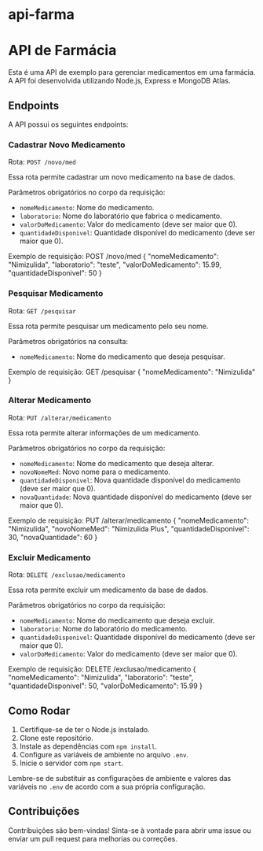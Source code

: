 # api-farma

# API de Farmácia

Esta é uma API de exemplo para gerenciar medicamentos em uma farmácia. A API foi desenvolvida utilizando Node.js, Express e MongoDB Atlas.

## Endpoints

A API possui os seguintes endpoints:

### Cadastrar Novo Medicamento

Rota: `POST /novo/med`

Essa rota permite cadastrar um novo medicamento na base de dados.

Parâmetros obrigatórios no corpo da requisição:

- `nomeMedicamento`: Nome do medicamento.
- `laboratorio`: Nome do laboratório que fabrica o medicamento.
- `valorDoMedicamento`: Valor do medicamento (deve ser maior que 0).
- `quantidadeDisponivel`: Quantidade disponível do medicamento (deve ser maior que 0).

Exemplo de requisição:
POST /novo/med
{
"nomeMedicamento": "Nimizulida",
"laboratorio": "teste",
"valorDoMedicamento": 15.99,
"quantidadeDisponivel": 50
}


### Pesquisar Medicamento

Rota: `GET /pesquisar`

Essa rota permite pesquisar um medicamento pelo seu nome.

Parâmetros obrigatórios na consulta:

- `nomeMedicamento`: Nome do medicamento que deseja pesquisar.

Exemplo de requisição:
GET /pesquisar
{
  "nomeMedicamento": "Nimizulida"
}



### Alterar Medicamento

Rota: `PUT /alterar/medicamento`

Essa rota permite alterar informações de um medicamento.

Parâmetros obrigatórios no corpo da requisição:

- `nomeMedicamento`: Nome do medicamento que deseja alterar.
- `novoNomeMed`: Novo nome para o medicamento.
- `quantidadeDisponivel`: Nova quantidade disponível do medicamento (deve ser maior que 0).
- `novaQuantidade`: Nova quantidade disponível do medicamento (deve ser maior que 0).

Exemplo de requisição:
PUT /alterar/medicamento
{
"nomeMedicamento": "Nimizulida",
"novoNomeMed": "Nimizulida Plus",
"quantidadeDisponivel": 30,
"novaQuantidade": 60
}



### Excluir Medicamento

Rota: `DELETE /exclusao/medicamento`

Essa rota permite excluir um medicamento da base de dados.

Parâmetros obrigatórios no corpo da requisição:

- `nomeMedicamento`: Nome do medicamento que deseja excluir.
- `laboratorio`: Nome do laboratório do medicamento.
- `quantidadeDisponivel`: Quantidade disponível do medicamento (deve ser maior que 0).
- `valorDoMedicamento`: Valor do medicamento (deve ser maior que 0).

Exemplo de requisição:
DELETE /exclusao/medicamento
{
"nomeMedicamento": "Nimizulida",
"laboratorio": "teste",
"quantidadeDisponivel": 50,
"valorDoMedicamento": 15.99
}


## Como Rodar

1. Certifique-se de ter o Node.js instalado.
2. Clone este repositório.
3. Instale as dependências com `npm install`.
4. Configure as variáveis de ambiente no arquivo `.env`.
5. Inicie o servidor com `npm start`.

Lembre-se de substituir as configurações de ambiente e valores das variáveis no `.env` de acordo com a sua própria configuração.

## Contribuições

Contribuições são bem-vindas! Sinta-se à vontade para abrir uma issue ou enviar um pull request para melhorias ou correções.
